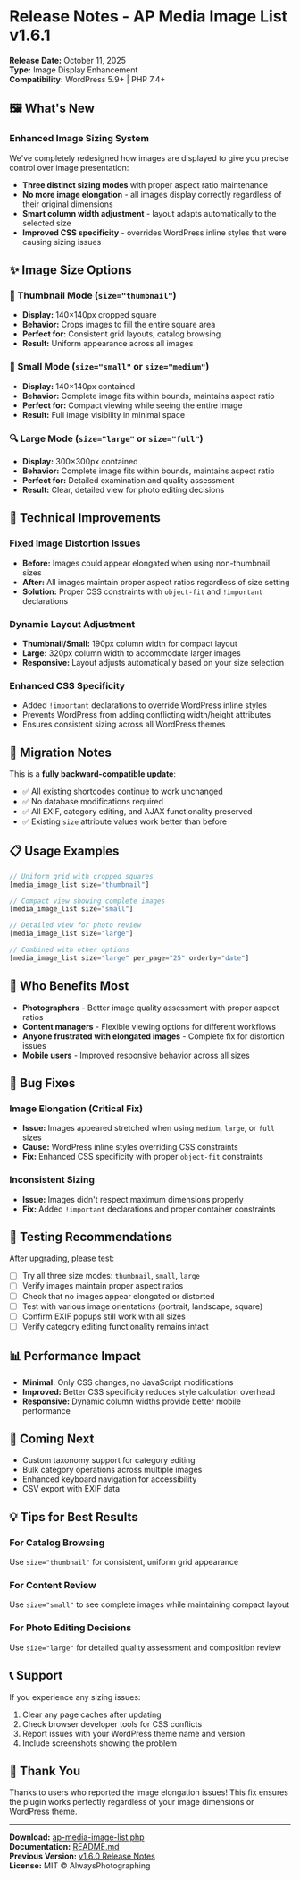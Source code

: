 # Release Notes - AP Media Image List v1.6.1

**Release Date:** October 11, 2025  
**Type:** Image Display Enhancement  
**Compatibility:** WordPress 5.9+ | PHP 7.4+

## 🖼️ What's New

### Enhanced Image Sizing System
We've completely redesigned how images are displayed to give you precise control over image presentation:

- **Three distinct sizing modes** with proper aspect ratio maintenance
- **No more image elongation** - all images display correctly regardless of their original dimensions
- **Smart column width adjustment** - layout adapts automatically to the selected size
- **Improved CSS specificity** - overrides WordPress inline styles that were causing sizing issues

## ✨ Image Size Options

### 🔲 Thumbnail Mode (`size="thumbnail"`)
- **Display:** 140×140px cropped square
- **Behavior:** Crops images to fill the entire square area
- **Perfect for:** Consistent grid layouts, catalog browsing
- **Result:** Uniform appearance across all images

### 📐 Small Mode (`size="small"` or `size="medium"`)
- **Display:** 140×140px contained  
- **Behavior:** Complete image fits within bounds, maintains aspect ratio
- **Perfect for:** Compact viewing while seeing the entire image
- **Result:** Full image visibility in minimal space

### 🔍 Large Mode (`size="large"` or `size="full"`)
- **Display:** 300×300px contained
- **Behavior:** Complete image fits within bounds, maintains aspect ratio
- **Perfect for:** Detailed examination and quality assessment  
- **Result:** Clear, detailed view for photo editing decisions

## 🔧 Technical Improvements

### Fixed Image Distortion Issues
- **Before:** Images could appear elongated when using non-thumbnail sizes
- **After:** All images maintain proper aspect ratios regardless of size setting
- **Solution:** Proper CSS constraints with `object-fit` and `!important` declarations

### Dynamic Layout Adjustment
- **Thumbnail/Small:** 190px column width for compact layout
- **Large:** 320px column width to accommodate larger images
- **Responsive:** Layout adjusts automatically based on your size selection

### Enhanced CSS Specificity
- Added `!important` declarations to override WordPress inline styles
- Prevents WordPress from adding conflicting width/height attributes
- Ensures consistent sizing across all WordPress themes

## 🔄 Migration Notes

This is a **fully backward-compatible update**:

- ✅ All existing shortcodes continue to work unchanged
- ✅ No database modifications required
- ✅ All EXIF, category editing, and AJAX functionality preserved
- ✅ Existing `size` attribute values work better than before

## 📋 Usage Examples

```php
// Uniform grid with cropped squares
[media_image_list size="thumbnail"]

// Compact view showing complete images  
[media_image_list size="small"]

// Detailed view for photo review
[media_image_list size="large"]

// Combined with other options
[media_image_list size="large" per_page="25" orderby="date"]
```

## 🎯 Who Benefits Most

- **Photographers** - Better image quality assessment with proper aspect ratios
- **Content managers** - Flexible viewing options for different workflows
- **Anyone frustrated with elongated images** - Complete fix for distortion issues
- **Mobile users** - Improved responsive behavior across all sizes

## 🐛 Bug Fixes

### Image Elongation (Critical Fix)
- **Issue:** Images appeared stretched when using `medium`, `large`, or `full` sizes
- **Cause:** WordPress inline styles overriding CSS constraints
- **Fix:** Enhanced CSS specificity with proper `object-fit` constraints

### Inconsistent Sizing
- **Issue:** Images didn't respect maximum dimensions properly
- **Fix:** Added `!important` declarations and proper container constraints

## 🧪 Testing Recommendations

After upgrading, please test:
- [ ] Try all three size modes: `thumbnail`, `small`, `large`
- [ ] Verify images maintain proper aspect ratios
- [ ] Check that no images appear elongated or distorted
- [ ] Test with various image orientations (portrait, landscape, square)
- [ ] Confirm EXIF popups still work with all sizes
- [ ] Verify category editing functionality remains intact

## 📊 Performance Impact

- **Minimal:** Only CSS changes, no JavaScript modifications
- **Improved:** Better CSS specificity reduces style calculation overhead  
- **Responsive:** Dynamic column widths provide better mobile performance

## 🔮 Coming Next

- Custom taxonomy support for category editing
- Bulk category operations across multiple images  
- Enhanced keyboard navigation for accessibility
- CSV export with EXIF data

## 💡 Tips for Best Results

### For Catalog Browsing
Use `size="thumbnail"` for consistent, uniform grid appearance

### For Content Review  
Use `size="small"` to see complete images while maintaining compact layout

### For Photo Editing Decisions
Use `size="large"` for detailed quality assessment and composition review

## 📞 Support

If you experience any sizing issues:
1. Clear any page caches after updating
2. Check browser developer tools for CSS conflicts
3. Report issues with your WordPress theme name and version
4. Include screenshots showing the problem

## 🙏 Thank You

Thanks to users who reported the image elongation issues! This fix ensures the plugin works perfectly regardless of your image dimensions or WordPress theme.

---

**Download:** [ap-media-image-list.php](ap-media-image-list.php)  
**Documentation:** [README.md](README.md)  
**Previous Version:** [v1.6.0 Release Notes](RELEASE-v1.6.0.md)  
**License:** MIT © AlwaysPhotographing